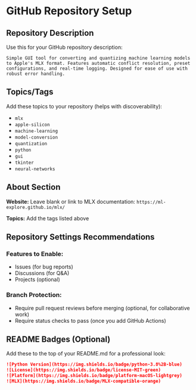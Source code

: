 # GitHub Repository Setup

## Repository Description

Use this for your GitHub repository description:

```
Simple GUI tool for converting and quantizing machine learning models to Apple's MLX format. Features automatic conflict resolution, preset configurations, and real-time logging. Designed for ease of use with robust error handling.
```

## Topics/Tags

Add these topics to your repository (helps with discoverability):
- `mlx`
- `apple-silicon`
- `machine-learning`
- `model-conversion`
- `quantization`
- `python`
- `gui`
- `tkinter`
- `neural-networks`

## About Section

**Website:** Leave blank or link to MLX documentation: `https://ml-explore.github.io/mlx/`

**Topics:** Add the tags listed above

## Repository Settings Recommendations

### Features to Enable:
- Issues (for bug reports)
- Discussions (for Q&A)
- Projects (optional)

### Branch Protection:
- Require pull request reviews before merging (optional, for collaborative work)
- Require status checks to pass (once you add GitHub Actions)

## README Badges (Optional)

Add these to the top of your README.md for a professional look:

```markdown
![Python Version](https://img.shields.io/badge/python-3.8%2B-blue)
![License](https://img.shields.io/badge/license-MIT-green)
![Platform](https://img.shields.io/badge/platform-macOS-lightgrey)
![MLX](https://img.shields.io/badge/MLX-compatible-orange)
```
